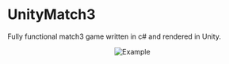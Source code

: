 # UnityMatch3
Fully functional match3 game written in c# and rendered in Unity.

<p align="center">
  <img src="https://github.com/Mukarillo/UnityMatch3/blob/master/readmeassets/match3.gif?raw=true" alt="Example"/>
</p>
